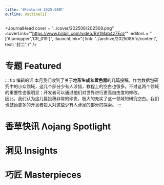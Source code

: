 ```yaml
---
title: '《Feature》 2025.08期'
outline: Outline[1]
---
```


<!-- markdownlint-disable MD033 MD041 -->
<script setup>
    import { useData } from 'vitepress'

    const { isDark } = useData()
</script>

<JournalHead
    cover = "../cover/202508/202508.png"
    :coverLink="'https://www.bilibili.com/video/BV1Mab4z7Eoz'"
    :editors = "['Alumopper','CR_019']",
    :launchLink="{ link: '../archive/202508/ifc/content', text: '封二' }"
/>

# 专题 Featured

::: tip 编辑的话
本月我们收到了关于**地形生成**和**着色器**的几篇投稿。作为数据包研究中的小众领域，这几个部分少有人涉猎，教程上的空白也很多。不过这两个领域的重要性也很明显：开发者可以通过他们对世界进行更高自由度的修改。  
因此，我们认为这几篇投稿非常的珍贵，极大的充实了这一领域的研究空白。我们也鼓励更多的开发者投入对这些少有人涉足的部分的探索。
:::

<IndexCompatible
    title = "Minecraft 自定义结构生成指南"
    url = "../archive/202508/0/content"
    authorName = "酒石酸菌"
    abstract = "自 Minecraft 1.18 版本起，游戏引入了强大的 worldgen（世界生成）自定义功能，使得自定义结构可以完全通过数据包实现，无需编写复杂的代码。这一革新为创作者们打开了全新的世界，让他们能够轻松地为游戏添加独特的建筑群落和探索内容。本文涵盖的技术内容理论上适用于 1.20 及以上的所有版本。"
    avatarUrl = '../archive/_authors/酒石酸菌.jpg'
    :socialLinks="[
        { name: 'BiliBili', url: 'https://space.bilibili.com/4435845' },
        { name: 'Github', url: 'https://github.com/TartaricAcid' }
    ]"
/>

<IndexCompatible
    title = "着色器基础教程01：Minecraft中的着色器"
    url = "../archive/202508/1/content"
    authorName = "轩宇1725"
    abstract = "本文作为着色器基础教程的入门篇，介绍了Minecraft着色器的基础知识、历史演变、类型分类及渲染管线流程。同时，也介绍了资源包中着色器文件的基本层次，为后续的教程进行了铺垫。"
    avatarUrl = '../archive/_authors/轩宇1725.jpg'
    :socialLinks="[
        { name: 'BiliBili', url: 'https://space.bilibili.com/104432208' }
    ]"
/>

<IndexCompatible
    title = "基于keybind_down和着色器的原版按键显示"
    url = "../archive/202508/2/content"
    authorName = "火昱Flame"
    abstract = "本文介绍了如何利用Minecraft 1.21.4的keybind_down模型映射和着色器，实现原版CPS与按键显示。通过核心与后处理着色器读取按键变化，并用缓冲跨帧统计点击次数，最终成功实现了将按键显示绘制在屏幕上。"
    avatarUrl = '../archive/_authors/火昱Flame.jpg'
    :socialLinks="[
        { name: 'BiliBili', url: 'https://space.bilibili.com/1036717393' }
    ]"
/>

# 香草快讯 Λojang Spotlight

<IndexCompatible
    title = "香草快讯 - 2025年8月"
    url = "../archive/202508/spotlight/content"
    authorName = "Alumopper"
    abstract = "这里是香草快讯，全Minecraft最Vanilla的技术性快照新闻，由本社记者香草狐为你报道最新快照消息~本月更新破坏性中等，实用性一般，总体属于 大杯上 水平。
"
    avatarUrl = '../archive/_authors/alumopper.jpg'
    :socialLinks="[
        { name: 'BiliBili', url: 'https://space.bilibili.com/280394409' },
        { name: 'GitHub', url: 'https://github.com/Alumopper' }
    ]"
    background = '../archive/202508/_assets/spotlight.jpg'
/>

# 洞见 Insights

<IndexCompatible
    title = "Patrick的数据包开发新手导航"
    url = "../archive/202508/3/content"
    authorName = "Patrick"
    abstract = "新手向的教学永不嫌多。本文与广泛存在的提纲挈领的新手教程不同，着重于每一个具体的细分领域的上手。对某一个特定领域感兴趣的新人数据包开发者而言，可以从这篇文章中找到切入点。"
    avatarUrl = '../archive/_authors/Patrick.jpg'
    :socialLinks="[
        { name: 'BiliBili', url: 'https://space.bilibili.com/544435182' }
    ]"
    background = '../archive/202508/_assets/3.png'
/>

<IndexCompatible
    title = "实例·新快照把玩之潜影盒显示与物品展示与复合输入"
    url = "../archive/202508/4/content"
    authorName = "Rainbow_"
    abstract = "本文探索了25w32a中的新版文本组件玩法，利用object文本组件实现潜影盒物品显示、物品展示和复合输入功能，无需资源包。内容涵盖Lore展示、聊天框输出、复合输入界面操作及相关命令。"
    avatarUrl = '../archive/_authors/Rainbow_.png'
    :socialLinks="[
        { name: 'BiliBili', url: 'https://space.bilibili.com/11313906' }
    ]"
/>

<IndexCompatible
    title = "基于铁砧重命名物品的自定义指令"
    url = "../archive/202508/5/content"
    authorName = "没有人_没有人_"
    abstract = "本文介绍了利用铁砧重命名物品实现自定义指令的数据包方案，支持复杂掷骰表达式和BRP技能检定输入，且无需管理员权限"
    avatarUrl = '../archive/_authors/没有人.jpg'
    :socialLinks="[
        { name: 'BiliBili', url: 'https://space.bilibili.com/348994579' }
    ]"
/>

<IndexCompatible
    title = "[1. 14. 4+] TPS检测"
    url = "../archive/202508/6/content"
    authorName = "hao145245"
    abstract = "本文介绍了一种新颖的TPS检测方法。在1.14.4+版本中，借助/debug和/schedule命令成功实现了实时显示当前与目标TPS，并涵盖了不同版本的权限和命令变化。"
    avatarUrl = '../archive/_authors/hao145245.jpg'
    :socialLinks="[
        { name: 'BiliBili', url: 'https://space.bilibili.com/600039129' },
        { name: 'GitHub', url: 'https://github.com/hao145245' }
    ]"
    background = '../archive/202508/_assets/6.png'
/>

# 巧匠 Masterpieces

<IndexCompatible
    title = "clang-mc：面向 Minecraft 数据包的虚拟 CPU 和汇编开发框架"
    url = "../archive/202508/7/content"
    authorName = "xia__mc"
    abstract = "本文介绍了Project clang-mc：一个为Minecraft数据包开发设计的虚拟CPU与汇编开发框架。通过寄存器-内存抽象和mcasm汇编语言，提升了mcfunction代码的结构性和可维护性，实现了与LLVM等高级语言工具链的兼容。"
    avatarUrl = '../archive/_authors/xia__mc.jpg'
    :socialLinks="[
        { name: 'BiliBili', url: 'https://space.bilibili.com/526612694' }
    ]"
    background = '../archive/202508/_assets/7.png'
/>

<ClientOnly>
  <GiscusComment
    repo="CR-019/datapack-index"
    repoId="R_kgDONRhuqw"
    category="闲聊 Chats"
    categoryId="DIC_kwDONRhuq84CkchW"
    mapping="number"
    term="22"
    :strict="false"
    :reactionsEnabled="true"
    emitMetadata="0"
    inputPosition="top"
    :theme="isDark ? 'dark' : 'light'"
    lang="zh-CN"
    loading="lazy"
    class="giscus-wrapper"
  />
</ClientOnly>

<style>
.giscus-wrapper {
  margin: 3rem auto;
  max-width: 800px;
  padding-top: 2rem;
  border-top: 1px solid var(--vp-c-divider);
}
</style>